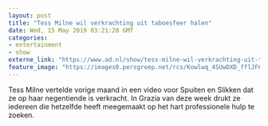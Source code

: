 ```yaml
---
layout: post
title: "Tess Milne wil verkrachting uit taboesfeer halen"
date: Wed, 15 May 2019 03:21:28 GMT
categories: 
- entertainment 
- show 
externe_link: "https://www.ad.nl/show/tess-milne-wil-verkrachting-uit-taboesfeer-halen~a6d02f76/"
feature_image: "https://images0.persgroep.net/rcs/Kowlwq_4SUwDXD_fflJF6S-mwlg/diocontent/116609181/_fitwidth/400/?appId=21791a8992982cd8da851550a453bd7f&quality=0.7"
---
```


Tess Milne vertelde vorige maand in een video voor Spuiten en Slikken dat ze op haar negentiende is verkracht. In Grazia van deze week drukt ze iedereen die hetzelfde heeft meegemaakt op het hart professionele hulp te zoeken.
